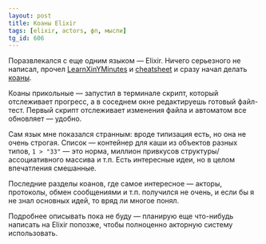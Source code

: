 ```yaml
---
layout: post
title: Коаны Elixir
tags: [elixir, actors, фп, мысли]
tg_id: 606
---
```

Поразвлекался с еще одним языком — Elixir. Ничего серьезного не написал, прочел [LearnXinYMinutes](https://learnxinyminutes.com/elixir/) и [cheatsheet](https://media.pragprog.com/titles/elixir/ElixirCheat.pdf) и сразу начал делать [коаны](https://github.com/elixirkoans/elixir-koans). 

Коаны прикольные — запустил в терминале скрипт, который отслеживает прогресс, а в соседнем окне редактируешь готовый файл-тест. Первый скрипт отслеживает изменения файла и автоматом все обновляет — удобно.

Сам язык мне показался странным: вроде типизация есть, но она не очень строгая. Список — контейнер для каши из объектов разных типов, `1 > "33"` — это норма, миллион привкусов структуры/ассоциативного массива и т.п. Есть интересные идеи, но в целом впечатления смешанные. 

Последние разделы коанов, где самое интересное — акторы, протоколы, обмен сообщениями и т.п. получился не очень, и если бы я не знал основных идей, то вряд ли многое понял. 

Подробнее описывать пока не буду — планирую еще что-нибудь написать на Elixir попозже, чтобы полноценно акторную систему использовать.
